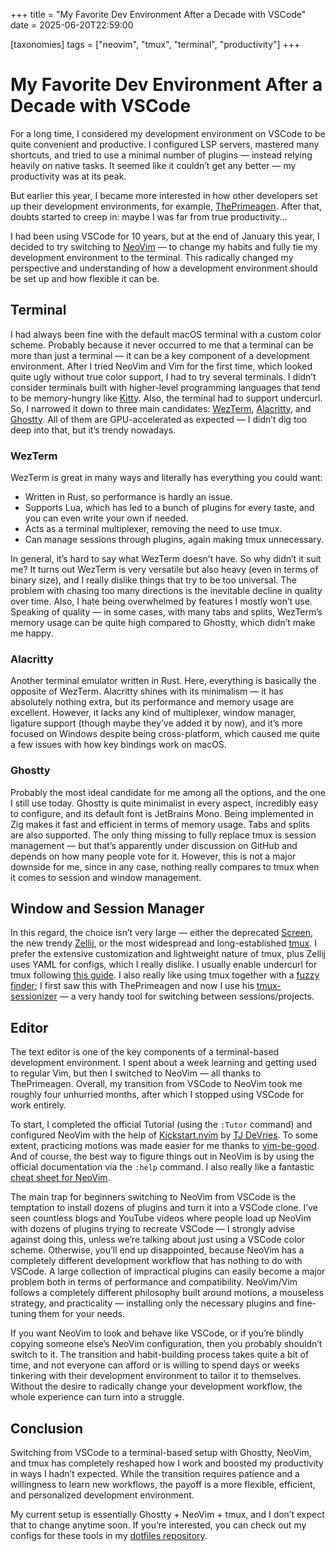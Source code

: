+++
title = "My Favorite Dev Environment After a Decade with VSCode"
date = 2025-06-20T22:59:00

[taxonomies]
tags = ["neovim", "tmux", "terminal", "productivity"]
+++

# My Favorite Dev Environment After a Decade with VSCode

For a long time, I considered my development environment on VSCode to be quite convenient and productive. I configured LSP servers, mastered many shortcuts, and tried to use a minimal number of plugins — instead relying heavily on native tasks. It seemed like it couldn’t get any better — my productivity was at its peak.

But earlier this year, I became more interested in how other developers set up their development environments, for example, [ThePrimeagen]. After that, doubts started to creep in: maybe I was far from true productivity...

I had been using VSCode for 10 years, but at the end of January this year, I decided to try switching to [NeoVim] — to change my habits and fully tie my development environment to the terminal. This radically changed my perspective and understanding of how a development environment should be set up and how flexible it can be.
<!--more-->

## Terminal

I had always been fine with the default macOS terminal with a custom color scheme. Probably because it never occurred to me that a terminal can be more than just a terminal — it can be a key component of a development environment. After I tried NeoVim and Vim for the first time, which looked quite ugly without true color support, I had to try several terminals. I didn’t consider terminals built with higher-level programming languages that tend to be memory-hungry like [Kitty]. Also, the terminal had to support undercurl. So, I narrowed it down to three main candidates: [WezTerm], [Alacritty], and [Ghostty]. All of them are GPU-accelerated as expected — I didn’t dig too deep into that, but it’s trendy nowadays.

### WezTerm

WezTerm is great in many ways and literally has everything you could want:

- Written in Rust, so performance is hardly an issue.
- Supports Lua, which has led to a bunch of plugins for every taste, and you can even write your own if needed.
- Acts as a terminal multiplexer, removing the need to use tmux.
- Can manage sessions through plugins, again making tmux unnecessary.

In general, it’s hard to say what WezTerm doesn’t have. So why didn’t it suit me?
It turns out WezTerm is very versatile but also heavy (even in terms of binary size), and I really dislike things that try to be too universal. The problem with chasing too many directions is the inevitable decline in quality over time. Also, I hate being overwhelmed by features I mostly won’t use.
Speaking of quality — in some cases, with many tabs and splits, WezTerm’s memory usage can be quite high compared to Ghostty, which didn’t make me happy.

### Alacritty

Another terminal emulator written in Rust. Here, everything is basically the opposite of WezTerm. Alacritty shines with its minimalism — it has absolutely nothing extra, but its performance and memory usage are excellent. However, it lacks any kind of multiplexer, window manager, ligature support (though maybe they’ve added it by now), and it’s more focused on Windows despite being cross-platform, which caused me quite a few issues with how key bindings work on macOS.

### Ghostty

Probably the most ideal candidate for me among all the options, and the one I still use today. Ghostty is quite minimalist in every aspect, incredibly easy to configure, and its default font is JetBrains Mono. Being implemented in Zig makes it fast and efficient in terms of memory usage. Tabs and splits are also supported. The only thing missing to fully replace tmux is session management — but that’s apparently under discussion on GitHub and depends on how many people vote for it. However, this is not a major downside for me, since in any case, nothing really compares to tmux when it comes to session and window management.

## Window and Session Manager

In this regard, the choice isn’t very large — either the deprecated [Screen], the new trendy [Zellij], or the most widespread and long-established [tmux]. I prefer the extensive customization and lightweight nature of tmux, plus Zellij uses YAML for configs, which I really dislike. I usually enable undercurl for tmux following [this guide]. I also really like using tmux together with a [fuzzy finder]; I first saw this with ThePrimeagen and now I use his [tmux-sessionizer] — a very handy tool for switching between sessions/projects.

## Editor

The text editor is one of the key components of a terminal-based development environment. I spent about a week learning and getting used to regular Vim, but then I switched to NeoVim — all thanks to ThePrimeagen. Overall, my transition from VSCode to NeoVim took me roughly four unhurried months, after which I stopped using VSCode for work entirely.

To start, I completed the official Tutorial (using the `:Tutor` command) and configured NeoVim with the help of [Kickstart.nvim] by [TJ DeVries]. To some extent, practicing motions was made easier for me thanks to [vim-be-good]. And of course, the best way to figure things out in NeoVim is by using the official documentation via the `:help` command. I also really like a fantastic [cheat sheet for NeoVim].

The main trap for beginners switching to NeoVim from VSCode is the temptation to install dozens of plugins and turn it into a VSCode clone. I’ve seen countless blogs and YouTube videos where people load up NeoVim with dozens of plugins trying to recreate VSCode — I strongly advise against doing this, unless we’re talking about just using a VSCode color scheme. Otherwise, you’ll end up disappointed, because NeoVim has a completely different development workflow that has nothing to do with VSCode. A large collection of impractical plugins can easily become a major problem both in terms of performance and compatibility. NeoVim/Vim follows a completely different philosophy built around motions, a mouseless strategy, and practicality — installing only the necessary plugins and fine-tuning them for your needs.

If you want NeoVim to look and behave like VSCode, or if you’re blindly copying someone else’s NeoVim configuration, then you probably shouldn’t switch to it. The transition and habit-building process takes quite a bit of time, and not everyone can afford or is willing to spend days or weeks tinkering with their development environment to tailor it to themselves. Without the desire to radically change your development workflow, the whole experience can turn into a struggle.

## Conclusion

Switching from VSCode to a terminal-based setup with Ghostty, NeoVim, and tmux has completely reshaped how I work and boosted my productivity in ways I hadn’t expected. While the transition requires patience and a willingness to learn new workflows, the payoff is a more flexible, efficient, and personalized development environment.

My current setup is essentially Ghostty + NeoVim + tmux, and I don’t expect that to change anytime soon. If you’re interested, you can check out my configs for these tools in my [dotfiles repository].

[ThePrimeagen]: https://github.com/ThePrimeagen
[NeoVim]: https://neovim.io/
[Kitty]: https://sw.kovidgoyal.net/kitty/
[WezTerm]: https://wezterm.org/index.html
[Alacritty]: https://alacritty.org/
[Ghostty]: https://ghostty.org/
[Screen]: https://www.gnu.org/software/screen/
[Zellij]: https://zellij.dev/
[tmux]: https://github.com/tmux/tmux
[this guide]: https://dev.to/anurag_pramanik/how-to-enable-undercurl-in-neovim-terminal-and-tmux-setup-guide-2ld7
[fuzzy finder]: https://github.com/junegunn/fzf
[tmux-sessionizer]: https://github.com/ThePrimeagen/tmux-sessionizer
[Kickstart.nvim]: https://github.com/nvim-lua/kickstart.nvim
[TJ DeVries]: https://github.com/tjdevries
[vim-be-good]: https://github.com/ThePrimeagen/vim-be-good
[cheat sheet for NeoVim]: ./cheat-sheet.png
[dotfiles repository]: https://github.com/en9inerd/dotfiles
